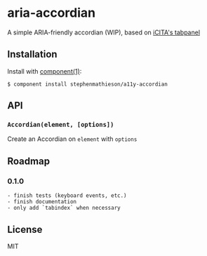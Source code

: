 
# aria-accordian

  A simple ARIA-friendly accordian (WIP), based on [iCITA's tabpanel](href="http://test.cita.illinois.edu/aria/tabpanel/tabpanel2.php")

## Installation

  Install with [component(1)](http://component.io):

    $ component install stephenmathieson/a11y-accordian

## API

### `Accordian(element, [options])`

  Create an Accordian on `element` with `options`

## Roadmap

### 0.1.0

    - finish tests (keyboard events, etc.)
    - finish documentation
    - only add `tabindex` when necessary

## License

  MIT
